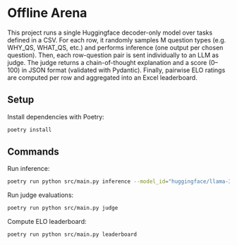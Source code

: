 # Offline Arena

This project runs a single Huggingface decoder-only model over tasks defined in a CSV. For each row, it randomly samples M question types (e.g. WHY_QS, WHAT_QS, etc.) and performs inference (one output per chosen question). Then, each row-question pair is sent individually to an LLM as judge. The judge returns a chain-of-thought explanation and a score (0–100) in JSON format (validated with Pydantic). Finally, pairwise ELO ratings are computed per row and aggregated into an Excel leaderboard.


## Setup

Install dependencies with Poetry:

```bash
poetry install
```

## Commands

Run inference:

```bash
poetry run python src/main.py inference --model_id="huggingface/llama-3.1" --tasks_csv="tasks.csv" --sample_lines=50 --question_types="WHY_QS,WHAT_QS,HOW_QS,DESCRIBE_QS,ANALYZE_QS" --sample_qs=2 --batch_size=4
```

Run judge evaluations:
```bash
poetry run python src/main.py judge
```

Compute ELO leaderboard:
```bash
poetry run python src/main.py leaderboard
```
